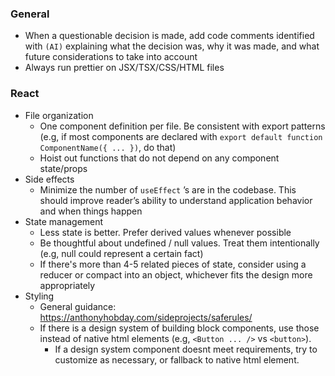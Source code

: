 ### General

- When a questionable decision is made, add code comments identified with `(AI)` explaining what the decision was, why it was made, and what future considerations to take into account
- Always run prettier on JSX/TSX/CSS/HTML files

### React

- File organization
  - One component definition per file. Be consistent with export patterns (e.g, if most components are declared with `export default function ComponentName({ ... })`, do that)
  - Hoist out functions that do not depend on any component state/props
- Side effects
  - Minimize the number of `useEffect` ’s are in the codebase. This should improve reader’s ability to understand application behavior and when things happen
- State management
  - Less state is better. Prefer derived values whenever possible
  - Be thoughtful about undefined / null values. Treat them intentionally (e.g, null could represent a certain fact)
  - If there's more than 4-5 related pieces of state, consider using a reducer or compact into an object, whichever fits the design more appropriately
- Styling
  - General guidance: https://anthonyhobday.com/sideprojects/saferules/
  - If there is a design system of building block components, use those instead of native html elements (e.g, `<Button ... />` vs `<button>`).
    - If a design system component doesnt meet requirements, try to customize as necessary, or fallback to native html element.
